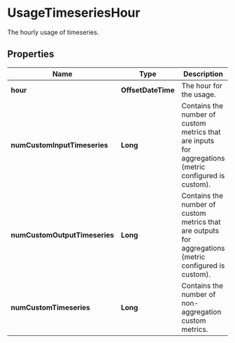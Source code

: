 

# UsageTimeseriesHour

The hourly usage of timeseries.
## Properties

Name | Type | Description | Notes
------------ | ------------- | ------------- | -------------
**hour** | **OffsetDateTime** | The hour for the usage. |  [optional]
**numCustomInputTimeseries** | **Long** | Contains the number of custom metrics that are inputs for aggregations (metric configured is custom). |  [optional]
**numCustomOutputTimeseries** | **Long** | Contains the number of custom metrics that are outputs for aggregations (metric configured is custom). |  [optional]
**numCustomTimeseries** | **Long** | Contains the number of non-aggregation custom metrics. |  [optional]



